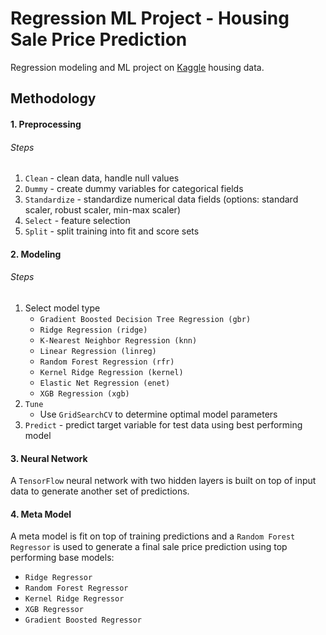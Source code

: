# Regression ML Project - Housing Sale Price Prediction
Regression modeling and ML project on [Kaggle](https://www.kaggle.com/competitions/house-prices-advanced-regression-techniques) housing data.

## Methodology

#### 1. Preprocessing

###### Steps
1. `Clean` - clean data, handle null values
1. `Dummy` - create dummy variables for categorical fields
1. `Standardize` - standardize numerical data fields (options: standard scaler, robust scaler, min-max scaler)
1. `Select` - feature selection
1. `Split` - split training into fit and score sets

#### 2. Modeling

###### Steps
1. Select model type
    - `Gradient Boosted Decision Tree Regression (gbr)`
    - `Ridge Regression (ridge)`
    - `K-Nearest Neighbor Regression (knn)`
    - `Linear Regression (linreg)`
    - `Random Forest Regression (rfr)`
    - `Kernel Ridge Regression (kernel)`
    - `Elastic Net Regression (enet)`
    - `XGB Regression (xgb)`
1. `Tune`
    - Use `GridSearchCV` to determine optimal model parameters
1. `Predict` - predict target variable for test data using best performing model

#### 3. Neural Network
A `TensorFlow` neural network with two hidden layers is built on top of input data to generate another set of predictions.

#### 4. Meta Model
A meta model is fit on top of training predictions and a `Random Forest Regressor` is used to generate a final sale price prediction using top performing base models:
- `Ridge Regressor`
- `Random Forest Regressor`
- `Kernel Ridge Regressor`
- `XGB Regressor`
- `Gradient Boosted Regressor`